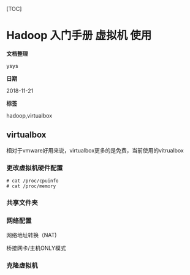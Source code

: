[TOC]

# Hadoop 入门手册 虚拟机 使用

**文档整理**

ysys

**日期**

2018-11-21

**标签**

hadoop,virtualbox





## virtualbox

​	相对于vmware好用来说，virtualbox更多的是免费，当前使用的vitrualbox

### 更改虚拟机硬件配置

```
# cat /proc/cpuinfo
# cat /proc/memory
```





### 共享文件夹



### 网络配置

网络地址转换（NAT)

桥接网卡/主机ONLY模式





### 克隆虚拟机

